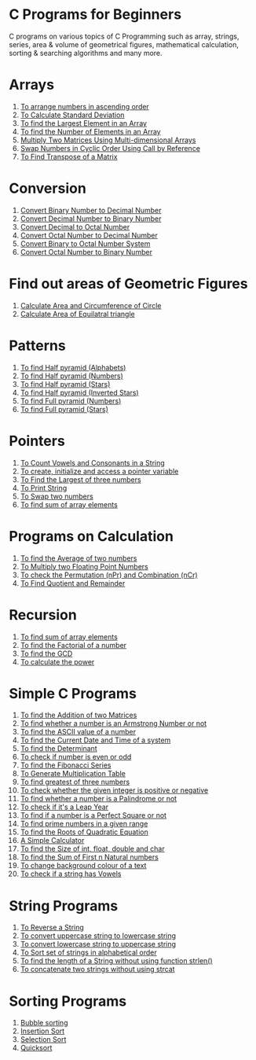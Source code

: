 # C Programs for Beginners
C programs on various topics of C Programming such as array, strings, series, area & volume of geometrical figures, mathematical calculation, sorting & searching algorithms and many more.
# Arrays
1. [To arrange numbers in ascending order](https://github.com/vasudevpooja/C-Programs-For-Beginners/blob/main/Arrange%20Array/main.c)
2. [To Calculate Standard Deviation](https://github.com/vasudevpooja/C-Programs-For-Beginners/blob/main/Standard%20Deviation/main.c)
3. [To find the Largest Element in an Array](https://github.com/vasudevpooja/C-Programs-For-Beginners/blob/main/Largest/Largest.c)
4. [To find the Number of Elements in an Array](https://github.com/vasudevpooja/C-Programs-For-Beginners/blob/main/Size%20(Array)/main.c)
5. [Multiply Two Matrices Using Multi-dimensional Arrays](https://github.com/vasudevpooja/C-Programs-For-Beginners/blob/main/Mutliply%20Martices%20(Multi%20Dimensional)/main.c)
6. [Swap Numbers in Cyclic Order Using Call by Reference](https://github.com/vasudevpooja/C-Programs-For-Beginners/blob/main/Swap%20(Call%20by%20Ref)/main.c)
7. [To Find Transpose of a Matrix](https://github.com/vasudevpooja/C-Programs-For-Beginners/blob/main/Transpose%20of%20a%20Matrix/main.c)
# Conversion
1. [Convert Binary Number to Decimal Number](https://github.com/vasudevpooja/C-Programs-For-Beginners/blob/main/Binary%20to%20Decimal/main.c)
2. [Convert Decimal Number to Binary Number](https://github.com/vasudevpooja/C-Programs-For-Beginners/blob/main/Decimal%20to%20Binary/main.c)
3. [Convert Decimal to Octal Number](https://github.com/vasudevpooja/C-Programs-For-Beginners/blob/main/Decimal%20to%20Octal/main.c)
4. [Convert Octal Number to Decimal Number](https://github.com/vasudevpooja/C-Programs-For-Beginners/blob/main/Octal%20to%20Decimal/main.c)
5. [Convert Binary to Octal Number System](https://github.com/vasudevpooja/C-Programs-For-Beginners/blob/main/Binary%20to%20Octal/main.c)
6. [Convert Octal Number to Binary Number](https://github.com/vasudevpooja/C-Programs-For-Beginners/blob/main/Octal%20to%20Binary/main.c)
# Find out areas of Geometric Figures
1. [Calculate Area and Circumference of Circle](https://github.com/vasudevpooja/C-Programs-For-Beginners/blob/main/Area%20(Circle)/main.c)
2. [Calculate Area of Equilatral triangle](https://github.com/vasudevpooja/C-Programs-For-Beginners/blob/main/Area%20(Equilateral%20Triangle)/main.c)
# Patterns
1. [To find Half pyramid (Alphabets)](https://github.com/vasudevpooja/C-Programs-For-Beginners/tree/main/Half%20Pyramid-Alphabets)
2. [To find Half pyramid (Numbers)](https://github.com/vasudevpooja/C-Programs-For-Beginners/tree/main/Half%20Pyramid-%20Numbers)
3. [To find Half pyramid (Stars)](https://github.com/vasudevpooja/C-Programs-For-Beginners/tree/main/Half%20Pyramid-Stars)
4. [To find Half pyramid (Inverted Stars)](https://github.com/vasudevpooja/C-Programs-For-Beginners/blob/main/Half%20Pyramid-%20Inverted%20Stars/halfpyrinvstars.c)
5. [To find Full pyramid (Numbers)](https://github.com/vasudevpooja/C-Programs-For-Beginners/tree/main/Full%20Pyramid-%20Numbers)
6. [To find Full pyramid (Stars)](https://github.com/vasudevpooja/C-Programs-For-Beginners/tree/main/Full%20Pyramid-Stars)
# Pointers
1. [To Count Vowels and Consonants in a String](https://github.com/vasudevpooja/C-Programs-For-Beginners/blob/main/Count%20Vowels%20and%20Consonants/main.c)
2. [To create, initialize and access a pointer variable](https://github.com/vasudevpooja/C-Programs-For-Beginners/blob/main/Create%20and%20Access%20a%20Pointer/main.c)
3. [To Find the Largest of three numbers](https://github.com/vasudevpooja/C-Programs-For-Beginners/blob/main/Largest%20(Pointers)/main.c)
4. [To Print String](https://github.com/vasudevpooja/C-Programs-For-Beginners/blob/main/Print%20a%20String/main.c)
5. [To Swap two numbers](https://github.com/vasudevpooja/C-Programs-For-Beginners/blob/main/Swap%20(Pointers)/main.c)
6. [To find sum of array elements](https://github.com/vasudevpooja/C-Programs-For-Beginners/blob/main/Sum%20(Pointers)/main.c)
# Programs on Calculation
1. [To find the Average of two numbers](https://github.com/vasudevpooja/C-Programs-For-Beginners/blob/main/Average%20of%20two%20numbers/main.c)
2. [To Multiply two Floating Point Numbers](https://github.com/vasudevpooja/C-Programs-For-Beginners/blob/main/Multiply%20Floating/main.c)
3. [To check the Permutation (nPr) and Combination (nCr)](https://github.com/vasudevpooja/C-Programs-For-Beginners/tree/main/nPr_nCr)
4. [To Find Quotient and Remainder](https://github.com/vasudevpooja/C-Programs-For-Beginners/blob/main/Quotient%20and%20Remainder/main.c)
# Recursion
1. [To find sum of array elements](https://github.com/vasudevpooja/C-Programs-For-Beginners/blob/main/Sum%20(Recursion)/main.c)
2. [To find the Factorial of a number](https://github.com/vasudevpooja/C-Programs-For-Beginners/tree/main/Factorial)
3. [To find the GCD](https://github.com/vasudevpooja/C-Programs-For-Beginners/tree/main/GCD)
4. [To calculate the power](https://github.com/vasudevpooja/C-Programs-For-Beginners/blob/main/Power%20(Recursion)/main.c)
# Simple C Programs
1.  [To find the Addition of two Matrices](https://github.com/vasudevpooja/C-Programs-For-Beginners/blob/main/Add%20Matrix/AddMatrix.c)
2.  [To find whether a number is an Armstrong Number or not](https://github.com/vasudevpooja/C-Programs-For-Beginners/blob/main/Armstrong/Armstrong.c)
3.  [To find the ASCII value of a number](https://github.com/vasudevpooja/C-Programs-For-Beginners/blob/main/ASCII/ASCII.c)
4.  [To find the Current Date and Time of a system](https://github.com/vasudevpooja/C-Programs-For-Beginners/blob/main/Date_Time/Date_Time.c)
5.  [To find the Determinant](https://github.com/vasudevpooja/C-Programs-For-Beginners/blob/main/Determinant/Determinant.c)
6.  [To check if number is even or odd](https://github.com/vasudevpooja/C-Programs-For-Beginners/blob/main/Even%20or%20Odd/main.c)
7.  [To find the Fibonacci Series](https://github.com/vasudevpooja/C-Programs-For-Beginners/tree/main/Fibonacci)
8.  [To Generate Multiplication Table](https://github.com/vasudevpooja/C-Programs-For-Beginners/blob/main/Multiplication/main.c)
9.  [To find greatest of three numbers](https://github.com/vasudevpooja/C-Programs-For-Beginners/blob/main/Largestof3/main.c)
10. [To check whether the given integer is positive or negative](https://github.com/vasudevpooja/C-Programs-For-Beginners/blob/main/Positive%20Negative/main.c)
11. [To find whether a number is a Palindrome or not](https://github.com/vasudevpooja/C-Programs-For-Beginners/tree/main/Palindrome)
12. [To check if it's a Leap Year](https://github.com/vasudevpooja/C-Programs-For-Beginners/blob/main/Leap%20Year/main.c)
13. [To find if a number is a Perfect Square or not](https://github.com/vasudevpooja/C-Programs-For-Beginners/blob/main/Perfect%20Square/Perfect_Square.c)
14. [To find prime numbers in a given range](https://github.com/vasudevpooja/C-Programs-For-Beginners/blob/main/Prime/main.c)
15. [To find the Roots of Quadratic Equation](https://github.com/vasudevpooja/C-Programs-For-Beginners/blob/main/Quadratic/Quadratic.c)
16. [A Simple Calculator](https://github.com/vasudevpooja/C-Programs-For-Beginners/tree/main/Simple%20Calculator)
17. [To find the Size of int, float, double and char](https://github.com/vasudevpooja/C-Programs-For-Beginners/blob/main/Size/main.c)
18. [To find the Sum of First n Natural numbers](https://github.com/vasudevpooja/C-Programs-For-Beginners/blob/main/Sum%20of%20natural%20numbers/main.c)
19. [To change background colour of a text](https://github.com/vasudevpooja/C-Programs-For-Beginners/tree/main/Text)
20. [To check if a string has Vowels](https://github.com/vasudevpooja/C-Programs-For-Beginners/tree/main/Vowels)
# String Programs
1. [To Reverse a String](https://github.com/vasudevpooja/C-Programs-For-Beginners/blob/main/Reverse/Reverse.c)
2. [To convert uppercase string to lowercase string](https://github.com/vasudevpooja/C-Programs-For-Beginners/blob/main/Convert%20to%20Lowercase/main.c)
3. [To convert lowercase string to uppercase string](https://github.com/vasudevpooja/C-Programs-For-Beginners/blob/main/Convert%20to%20Uppercase/main.c)
4. [To Sort set of strings in alphabetical order](https://github.com/vasudevpooja/C-Programs-For-Beginners/blob/main/Sort%20set%20of%20Strings/main.c)
5. [To find the length of a String without using function strlen()](https://github.com/vasudevpooja/C-Programs-For-Beginners/blob/main/Find%20Length/main.c)
6. [To concatenate two strings without using strcat](https://github.com/vasudevpooja/C-Programs-For-Beginners/blob/main/Concatenate/main.c)
# Sorting Programs
1. [Bubble sorting](https://github.com/vasudevpooja/C-Programs-For-Beginners/blob/main/Bubble%20Sort/main.c)
2. [Insertion Sort](https://github.com/vasudevpooja/C-Programs-For-Beginners/blob/main/Insertion%20Sort/main.c)
3. [Selection Sort](https://github.com/vasudevpooja/C-Programs-For-Beginners/blob/main/Selection%20Sort/main.c)
4. [Quicksort](https://github.com/vasudevpooja/C-Programs-For-Beginners/blob/main/Quicksort/main.c)
